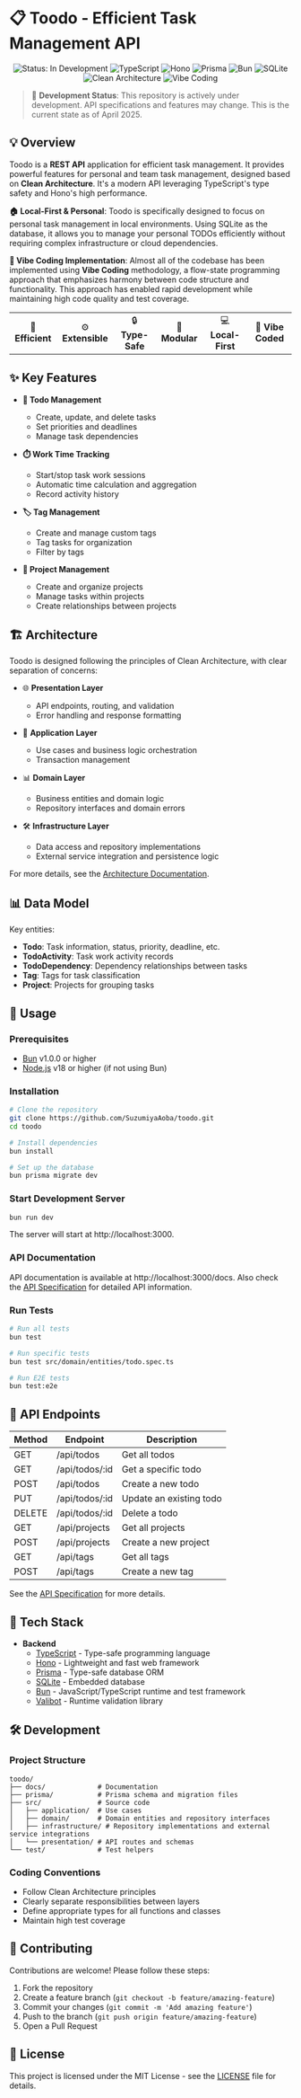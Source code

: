 # 📋 Toodo - Efficient Task Management API

<div align="center">

<p>
  <img src="https://img.shields.io/badge/status-in%20development-blue?style=for-the-badge" alt="Status: In Development">
  <img src="https://img.shields.io/badge/TypeScript-007ACC?style=for-the-badge&logo=typescript&logoColor=white" alt="TypeScript">
  <img src="https://img.shields.io/badge/Hono-E6E6E6?style=for-the-badge&logo=hono&logoColor=black" alt="Hono">
  <img src="https://img.shields.io/badge/Prisma-2D3748?style=for-the-badge&logo=prisma&logoColor=white" alt="Prisma">
  <img src="https://img.shields.io/badge/Bun-000000?style=for-the-badge&logo=bun&logoColor=white" alt="Bun">
  <img src="https://img.shields.io/badge/SQLite-003B57?style=for-the-badge&logo=sqlite&logoColor=white" alt="SQLite">
  <img src="https://img.shields.io/badge/Clean%20Architecture-16a34a?style=for-the-badge" alt="Clean Architecture">
  <img src="https://img.shields.io/badge/Vibe%20Coding-9C27B0?style=for-the-badge" alt="Vibe Coding">
</p>

</div>

> 🚧 **Development Status**: This repository is actively under development. API specifications and features may change. This is the current state as of April 2025.

## 💡 Overview

Toodo is a **REST API** application for efficient task management. It provides powerful features for personal and team task management, designed based on **Clean Architecture**. It's a modern API leveraging TypeScript's type safety and Hono's high performance.

**🏠 Local-First & Personal**: Toodo is specifically designed to focus on personal task management in local environments. Using SQLite as the database, it allows you to manage your personal TODOs efficiently without requiring complex infrastructure or cloud dependencies.

**🎵 Vibe Coding Implementation**: Almost all of the codebase has been implemented using **Vibe Coding** methodology, a flow-state programming approach that emphasizes harmony between code structure and functionality. This approach has enabled rapid development while maintaining high code quality and test coverage.

<div align="center">
  <table>
    <tr>
      <td align="center">🎯 <b>Efficient</b></td>
      <td align="center">⚙️ <b>Extensible</b></td>
      <td align="center">🔒 <b>Type-Safe</b></td>
      <td align="center">🧩 <b>Modular</b></td>
      <td align="center">💻 <b>Local-First</b></td>
      <td align="center">🎵 <b>Vibe Coded</b></td>
    </tr>
  </table>
</div>

## ✨ Key Features

- **📝 Todo Management**

  - Create, update, and delete tasks
  - Set priorities and deadlines
  - Manage task dependencies

- **⏱️ Work Time Tracking**

  - Start/stop task work sessions
  - Automatic time calculation and aggregation
  - Record activity history

- **🏷️ Tag Management**

  - Create and manage custom tags
  - Tag tasks for organization
  - Filter by tags

- **📂 Project Management**
  - Create and organize projects
  - Manage tasks within projects
  - Create relationships between projects

## 🏗️ Architecture

Toodo is designed following the principles of Clean Architecture, with clear separation of concerns:

- 🌐 **Presentation Layer**

  - API endpoints, routing, and validation
  - Error handling and response formatting

- 🔄 **Application Layer**

  - Use cases and business logic orchestration
  - Transaction management

- 📊 **Domain Layer**

  - Business entities and domain logic
  - Repository interfaces and domain errors

- 🛠️ **Infrastructure Layer**
  - Data access and repository implementations
  - External service integration and persistence logic

For more details, see the [Architecture Documentation](./docs/architecture.md).

## 📊 Data Model

Key entities:

- **Todo**: Task information, status, priority, deadline, etc.
- **TodoActivity**: Task work activity records
- **TodoDependency**: Dependency relationships between tasks
- **Tag**: Tags for task classification
- **Project**: Projects for grouping tasks

## 🚀 Usage

### Prerequisites

- [Bun](https://bun.sh/) v1.0.0 or higher
- [Node.js](https://nodejs.org/) v18 or higher (if not using Bun)

### Installation

```sh
# Clone the repository
git clone https://github.com/SuzumiyaAoba/toodo.git
cd toodo

# Install dependencies
bun install

# Set up the database
bun prisma migrate dev
```

### Start Development Server

```sh
bun run dev
```

The server will start at http://localhost:3000.

### API Documentation

API documentation is available at http://localhost:3000/docs. Also check the [API Specification](./docs/api-spec.md) for detailed API information.

### Run Tests

```sh
# Run all tests
bun test

# Run specific tests
bun test src/domain/entities/todo.spec.ts

# Run E2E tests
bun test:e2e
```

## 📡 API Endpoints

| Method | Endpoint       | Description             |
| ------ | -------------- | ----------------------- |
| GET    | /api/todos     | Get all todos           |
| GET    | /api/todos/:id | Get a specific todo     |
| POST   | /api/todos     | Create a new todo       |
| PUT    | /api/todos/:id | Update an existing todo |
| DELETE | /api/todos/:id | Delete a todo           |
| GET    | /api/projects  | Get all projects        |
| POST   | /api/projects  | Create a new project    |
| GET    | /api/tags      | Get all tags            |
| POST   | /api/tags      | Create a new tag        |

See the [API Specification](./docs/api-spec.md) for more details.

## 🧪 Tech Stack

- **Backend**
  - [TypeScript](https://www.typescriptlang.org/) - Type-safe programming language
  - [Hono](https://hono.dev/) - Lightweight and fast web framework
  - [Prisma](https://www.prisma.io/) - Type-safe database ORM
  - [SQLite](https://www.sqlite.org/) - Embedded database
  - [Bun](https://bun.sh/) - JavaScript/TypeScript runtime and test framework
  - [Valibot](https://valibot.dev/) - Runtime validation library

## 🛠️ Development

### Project Structure

```
toodo/
├── docs/             # Documentation
├── prisma/           # Prisma schema and migration files
├── src/              # Source code
│   ├── application/  # Use cases
│   ├── domain/       # Domain entities and repository interfaces
│   ├── infrastructure/ # Repository implementations and external service integrations
│   └── presentation/ # API routes and schemas
└── test/             # Test helpers
```

### Coding Conventions

- Follow Clean Architecture principles
- Clearly separate responsibilities between layers
- Define appropriate types for all functions and classes
- Maintain high test coverage

## 🤝 Contributing

Contributions are welcome! Please follow these steps:

1. Fork the repository
2. Create a feature branch (`git checkout -b feature/amazing-feature`)
3. Commit your changes (`git commit -m 'Add amazing feature'`)
4. Push to the branch (`git push origin feature/amazing-feature`)
5. Open a Pull Request

## 📄 License

This project is licensed under the MIT License - see the [LICENSE](./LICENSE) file for details.
